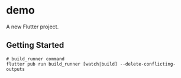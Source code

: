 # demo

A new Flutter project.

## Getting Started

```
# build_runner command
flutter pub run build_runner [watch|build] --delete-conflicting-outputs
```
